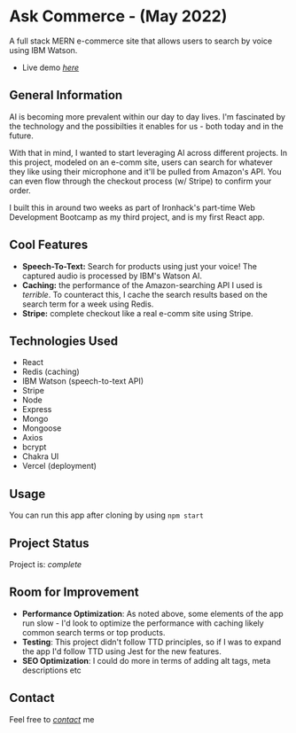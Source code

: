 # Ask Commerce - (May 2022)
A full stack MERN e-commerce site that allows users to search by voice using IBM Watson.

- Live demo [_here_](https://www.askcommerce.co)

## General Information

AI is becoming more prevalent within our day to day lives. I'm fascinated by the technology and the possibilties it enables for us - both today and in the future. 

With that in mind, I wanted to start leveraging AI across different projects. In this project, modeled on an e-comm site, users can search for whatever they like using their microphone and it'll be pulled from Amazon's API. You can even flow through the checkout process (w/ Stripe) to confirm your order.

I built this in around two weeks as part of Ironhack's part-time Web Development Bootcamp as my third project, and is my first React app.

## Cool Features
- **Speech-To-Text:** Search for products using just your voice! The captured audio is processed by IBM's Watson AI.
- **Caching:** the performance of the Amazon-searching API I used is *terrible*. To counteract this, I cache the search results based on the search term for a week using Redis. 
- **Stripe:** complete checkout like a real e-comm site using Stripe. 

## Technologies Used
- React
- Redis (caching) 
- IBM Watson (speech-to-text API)
- Stripe 
- Node
- Express
- Mongo
- Mongoose
- Axios
- bcrypt
- Chakra UI
- Vercel (deployment)

## Usage
You can run this app after cloning by using `npm start`

## Project Status
Project is: _complete_

## Room for Improvement

- **Performance Optimization**: As noted above, some elements of the app run slow - I'd look to optimize the performance with caching likely common search terms or top products.
- **Testing**: This project didn't follow TTD principles, so if I was to expand the app I'd follow TTD using Jest for the new features.
- **SEO Optimization**: I could do more in terms of adding alt tags, meta descriptions etc

## Contact
Feel free to [_contact_](mailto:chrisjcastle93@gmail.com) me
